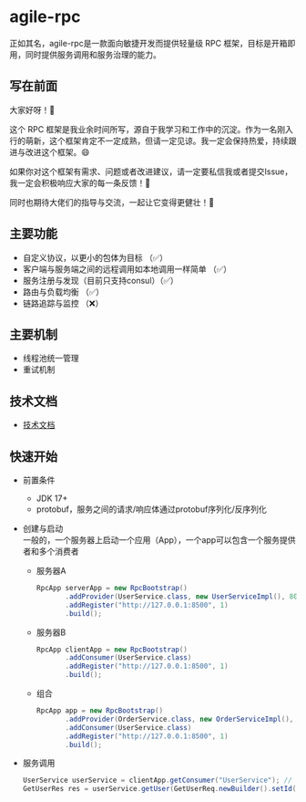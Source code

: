# agile-rpc
正如其名，agile-rpc是一款面向敏捷开发而提供轻量级 RPC 框架，目标是开箱即用，同时提供服务调用和服务治理的能力。

## 写在前面
大家好呀！👏

这个 RPC 框架是我业余时间所写，源自于我学习和工作中的沉淀。作为一名刚入行的萌新，这个框架肯定不一定成熟，但请一定见谅。我一定会保持热爱，持续跟进与改进这个框架。😄  

如果你对这个框架有需求、问题或者改进建议，请一定要私信我或者提交Issue，我一定会积极响应大家的每一条反馈！🤗

同时也期待大佬们的指导与交流，一起让它变得更健壮！💪

## 主要功能
- 自定义协议，以更小的包体为目标 （✅）
- 客户端与服务端之间的远程调用如本地调用一样简单 （✅）
- 服务注册与发现（目前只支持consul）（✅）
- 路由与负载均衡 （✅）
- 链路追踪与监控 （❌）

## 主要机制
- 线程池统一管理
- 重试机制

## 技术文档
- [技术文档](doc/目录.md)

## 快速开始
- 前置条件
  - JDK 17+
  - protobuf，服务之间的请求/响应体通过protobuf序列化/反序列化
- 创建与启动  
  一般的，一个服务器上启动一个应用（App），一个app可以包含一个服务提供者和多个消费者
  - 服务器A
      ```java
      RpcApp serverApp = new RpcBootstrap()
             .addProvider(UserService.class, new UserServiceImpl(), 8080)
             .addRegister("http://127.0.0.1:8500", 1)
             .build();
      ```
  - 服务器B
      ```java
      RpcApp clientApp = new RpcBootstrap()
             .addConsumer(UserService.class)
             .addRegister("http://127.0.0.1:8500", 1)
             .build();
      ```
  - 组合
      ```java
      RpcApp app = new RpcBootstrap()
             .addProvider(OrderService.class, new OrderServiceImpl(), 8080)
             .addConsumer(UserService.class)
             .addRegister("http://127.0.0.1:8500", 1)
             .build();
      ```
    
- 服务调用
    ```java
    UserService userService = clientApp.getConsumer("UserService"); // 通过类名即可获取
    GetUserRes res = userService.getUser(GetUserReq.newBuilder().setId(1).build());
    ```